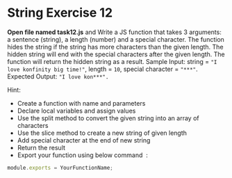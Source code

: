 # String Exercise 12


**Open file named task12.js** and Write a JS function that takes 3 arguments: a sentence (string), a length (number) and a special character. The function hides the string if the string has more characters than the given length. The hidden string will end with the special characters after the given length. The function will return the hidden string as a result. Sample Input: string = `"I love konfinity big time!"`, length = `10`, special character = `"***"`. Expected Output: `"I love kon***".`

Hint:

- Create a function with name and parameters
- Declare local variables and assign values
- Use the split method to convert the given string into an array of characters
- Use the slice method to create a new string of given length
- Add special character at the end of new string 
- Return the result
- Export your function using below command  :

```js
module.exports = YourFunctionName;
```